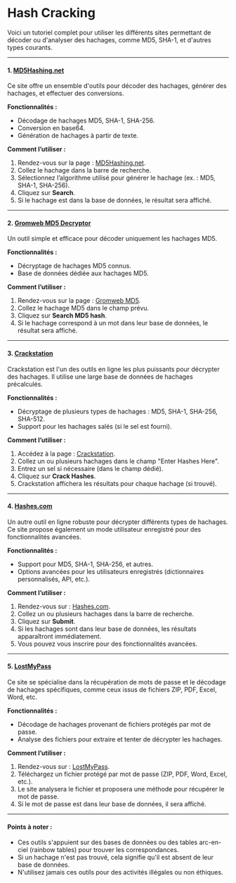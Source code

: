 # Hash Cracking

Voici un tutoriel complet pour utiliser les différents sites permettant de décoder ou d'analyser des hachages, comme MD5, SHA-1, et d'autres types courants.

***

#### 1. [**MD5Hashing.net**](https://md5hashing.net/hash)

Ce site offre un ensemble d'outils pour décoder des hachages, générer des hachages, et effectuer des conversions.

**Fonctionnalités :**

* Décodage de hachages MD5, SHA-1, SHA-256.
* Conversion en base64.
* Génération de hachages à partir de texte.

**Comment l’utiliser :**

1. Rendez-vous sur la page : [MD5Hashing.net](https://md5hashing.net/hash).
2. Collez le hachage dans la barre de recherche.
3. Sélectionnez l’algorithme utilisé pour générer le hachage (ex. : MD5, SHA-1, SHA-256).
4. Cliquez sur **Search**.
5. Si le hachage est dans la base de données, le résultat sera affiché.

***

#### 2. [**Gromweb MD5 Decryptor**](https://md5.gromweb.com/)

Un outil simple et efficace pour décoder uniquement les hachages MD5.

**Fonctionnalités :**

* Décryptage de hachages MD5 connus.
* Base de données dédiée aux hachages MD5.

**Comment l’utiliser :**

1. Rendez-vous sur la page : [Gromweb MD5](https://md5.gromweb.com/).
2. Collez le hachage MD5 dans le champ prévu.
3. Cliquez sur **Search MD5 hash**.
4. Si le hachage correspond à un mot dans leur base de données, le résultat sera affiché.

***

#### 3. [**Crackstation**](https://crackstation.net/)

Crackstation est l'un des outils en ligne les plus puissants pour décrypter des hachages. Il utilise une large base de données de hachages précalculés.

**Fonctionnalités :**

* Décryptage de plusieurs types de hachages : MD5, SHA-1, SHA-256, SHA-512.
* Support pour les hachages salés (si le sel est fourni).

**Comment l’utiliser :**

1. Accédez à la page : [Crackstation](https://crackstation.net/).
2. Collez un ou plusieurs hachages dans le champ "Enter Hashes Here".
3. Entrez un sel si nécessaire (dans le champ dédié).
4. Cliquez sur **Crack Hashes**.
5. Crackstation affichera les résultats pour chaque hachage (si trouvé).

***

#### 4. [**Hashes.com**](https://hashes.com/en/decrypt/hash)

Un autre outil en ligne robuste pour décrypter différents types de hachages. Ce site propose également un mode utilisateur enregistré pour des fonctionnalités avancées.

**Fonctionnalités :**

* Support pour MD5, SHA-1, SHA-256, et autres.
* Options avancées pour les utilisateurs enregistrés (dictionnaires personnalisés, API, etc.).

**Comment l’utiliser :**

1. Rendez-vous sur : [Hashes.com](https://hashes.com/en/decrypt/hash).
2. Collez un ou plusieurs hachages dans la barre de recherche.
3. Cliquez sur **Submit**.
4. Si les hachages sont dans leur base de données, les résultats apparaîtront immédiatement.
5. Vous pouvez vous inscrire pour des fonctionnalités avancées.

***

#### 5. [**LostMyPass**](https://www.lostmypass.com/file-types/)

Ce site se spécialise dans la récupération de mots de passe et le décodage de hachages spécifiques, comme ceux issus de fichiers ZIP, PDF, Excel, Word, etc.

**Fonctionnalités :**

* Décodage de hachages provenant de fichiers protégés par mot de passe.
* Analyse des fichiers pour extraire et tenter de décrypter les hachages.

**Comment l’utiliser :**

1. Rendez-vous sur : [LostMyPass](https://www.lostmypass.com/file-types/).
2. Téléchargez un fichier protégé par mot de passe (ZIP, PDF, Word, Excel, etc.).
3. Le site analysera le fichier et proposera une méthode pour récupérer le mot de passe.
4. Si le mot de passe est dans leur base de données, il sera affiché.

***

#### Points à noter :

* Ces outils s'appuient sur des bases de données ou des tables arc-en-ciel (rainbow tables) pour trouver les correspondances.
* Si un hachage n'est pas trouvé, cela signifie qu'il est absent de leur base de données.
* N'utilisez jamais ces outils pour des activités illégales ou non éthiques.
